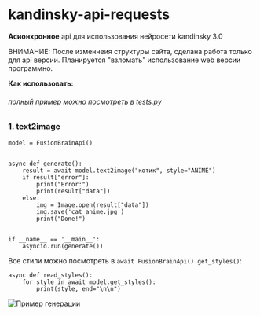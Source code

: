 # kandinsky-api-requests

**Асионхронное** api для использования нейросети kandinsky 3.0

ВНИМАНИЕ: После изменнеия структуры сайта, сделана работа только для api версии. Планируется "взломать" использование web версии программно.

**Как использовать:**
###### *полный пример можно посмотреть в tests.py*

### 1. text2image

```
model = FusionBrainApi()


async def generate():
    result = await model.text2image("котик", style="ANIME")
    if result["error"]:
        print("Error:")
        print(result["data"])
    else:
        img = Image.open(result["data"])
        img.save('cat_anime.jpg')
        print("Done!")


if __name__ == '__main__':
    asyncio.run(generate())
```

Все стили можно посмотреть в `await FusionBrainApi().get_styles()`:

```
async def read_styles():
    for style in await model.get_styles():
        print(style, end="\n\n")
```


![Пример генерации](https://github.com/s1rne/kandinsky-async-api/blob/main/cat_anime.jpg)
